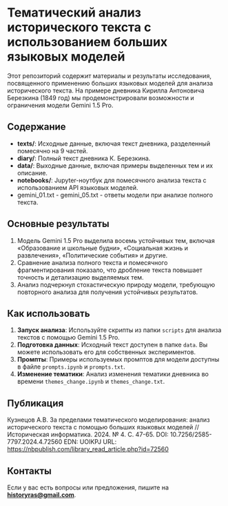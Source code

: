 # Тематический анализ исторического текста с использованием больших языковых моделей  

Этот репозиторий содержит материалы и результаты исследования, посвященного применению больших языковых моделей для анализа исторического текста. На примере дневника Кирилла Антоновича Березкина (1849 год) мы продемонстрировали возможности и ограничения модели Gemini 1.5 Pro.  

## Содержание  

- **texts/**: Исходные данные, включая текст дневника, разделенный помесячно на 9 частей.  
- **diary/**: Полный текст дневника К. Березкина.  
- **data/**: Выходные данные, включая примеры выделенных тем и их описание.  
- **notebooks/**: Jupyter-ноутбук для помесячного анализа текста с использованием API языковых моделей.
- gemini_01.txt - gemini_05.txt - ответы модели при анализе полного текста.

## Основные результаты  

1. Модель Gemini 1.5 Pro выделила восемь устойчивых тем, включая «Образование и школьные будни», «Социальная жизнь и развлечения», «Политические события» и другие.  
2. Сравнение анализа полного текста и помесячного фрагментирования показало, что дробление текста повышает точность и детализацию выделяемых тем.  
3. Анализ подчеркнул стохастическую природу модели, требующую повторного анализа для получения устойчивых результатов.  

## Как использовать  

1. **Запуск анализа**: Используйте скрипты из папки `scripts` для анализа текстов с помощью Gemini 1.5 Pro.  
2. **Подготовка данных**: Исходный текст доступен в папке `data`. Вы можете использовать его для собственных экспериментов.  
3. **Промпты**: Примеры используемых промптов для модели доступны в файле `prompts.ipynb` и `prompts.txt`.
4. **Изменение тематики**: Анализ изменения тематики дневника во времени `themes_change.ipynb` и `themes_change.txt`.

## Публикация

Кузнецов А.В.  За пределами тематического моделирования: анализ исторического текста с помощью больших языковых моделей // Историческая информатика.  2024. № 4.  С. 47-65. DOI: 10.7256/2585-7797.2024.4.72560 EDN: UOIKPJ URL: https://nbpublish.com/library_read_article.php?id=72560

## Контакты  
Если у вас есть вопросы или предложения, пишите на **historyras@gmail.com**.  


